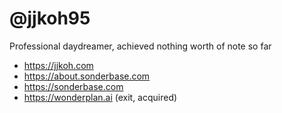 # @jjkoh95
Professional daydreamer, achieved nothing worth of note so far

- https://jjkoh.com
- https://about.sonderbase.com
- https://sonderbase.com
- https://wonderplan.ai (exit, acquired)
